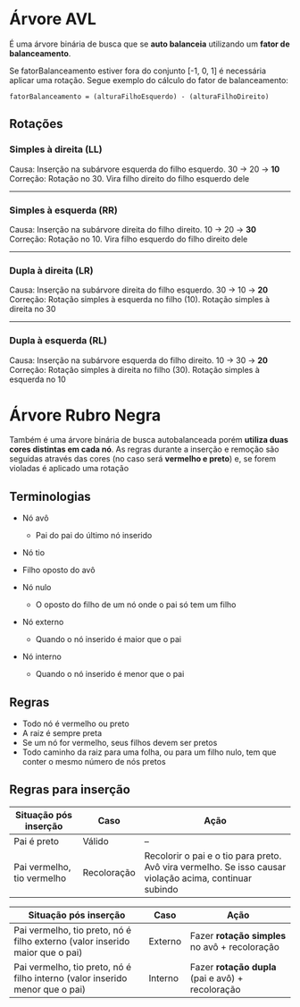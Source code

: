 # Árvore AVL
É uma árvore binária de busca que se **auto balanceia** utilizando um **fator de balanceamento**.  

Se fatorBalanceamento estiver fora do conjunto [-1, 0, 1] é necessária aplicar uma rotação. Segue exemplo do cálculo do fator de balanceamento: 
```
fatorBalanceamento = (alturaFilhoEsquerdo) - (alturaFilhoDireito)
```

## Rotações

### Simples à direita (LL)

Causa: Inserção na subárvore esquerda do filho esquerdo. 30 -> 20 -> **10**  
Correção: Rotação no 30. Vira filho direito do filho esquerdo dele

---

### Simples à esquerda (RR)

Causa: Inserção na subárvore direita do filho direito. 10 -> 20 -> **30**  
Correção: Rotação no 10. Vira filho esquerdo do filho direito dele

---

### Dupla à direita (LR)

Causa: Inserção na subárvore direita do filho esquerdo. 30 -> 10 -> **20**  
Correção: Rotação simples à esquerda no filho (10). Rotação simples à direita no 30

---

### Dupla à esquerda (RL)

Causa: Inserção na subárvore esquerda do filho direito. 10 -> 30 -> **20**  
Correção: Rotação simples à direita no filho (30). Rotação simples à esquerda no 10


# Árvore Rubro Negra
Também é uma árvore binária de busca autobalanceada porém **utiliza duas cores distintas em cada nó**. 
As regras durante a inserção e remoção são seguidas através das cores (no caso será **vermelho e preto**) e, se forem violadas é aplicado uma rotação

## Terminologias
- Nó avô
  - Pai do pai do último nó inserido

-  Nó tio
  - Filho oposto do avô

- Nó nulo
  - O oposto do filho de um nó onde o pai só tem um filho
 
- Nó externo
  - Quando o nó inserido é maior que o pai

- Nó interno
  - Quando o nó inserido é menor que o pai
 
## Regras
- Todo nó é vermelho ou preto
- A raiz é sempre preta
- Se um nó for vermelho, seus filhos devem ser pretos
- Todo caminho da raiz para uma folha, ou para um filho nulo, tem que conter o mesmo número de nós pretos

## Regras para inserção

| Situação pós inserção          | Caso        | Ação                                                                 |
|--------------------------------|-------------|----------------------------------------------------------------------|
| Pai é preto                    | Válido      | –                                                                    |
| Pai vermelho, tio vermelho     | Recoloração | Recolorir o pai e o tio para preto. Avô vira vermelho. Se isso causar violação acima, continuar subindo |

| Situação pós inserção                                  | Caso    | Ação                                                                 |
|--------------------------------------------------------|---------|----------------------------------------------------------------------|
| Pai vermelho, tio preto, nó é filho externo (valor inserido maior que o pai) | Externo | Fazer **rotação simples** no avô + recoloração |
| Pai vermelho, tio preto, nó é filho interno (valor inserido menor que o pai) | Interno | Fazer **rotação dupla** (pai e avô) + recoloração |

